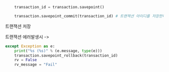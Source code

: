 
```python
    transaction_id = transaction.savepoint()

    transaction.savepoint_commit(transaction_id) # 트랜잭션 아이디를 저장한다.

```
트랜잭션 저장

트랜잭션 에러발생시 -> 
```python    
except Exception as e:
    print("%s (%s)" % (e.message, type(e)))
    transaction.savepoint_rollback(transaction_id)
    rv = False
    rv_message = "Fail"
  ```
